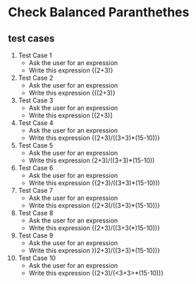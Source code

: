 #  Check Balanced Paranthethes

## test cases 

1. Test Case 1
    - Ask the user for an expression
    - Write this expression {(2+3)}
2. Test Case 2
    - Ask the user for an expression
    - Write this expression {((2+3)}
3. Test Case 3
    - Ask the user for an expression
    - Write this expression [(2+3)]
4. Test Case 4
    - Ask the user for an expression
    - Write this expression {(2+3)/((3+3)*(15-10))}
5. Test Case 5
    - Ask the user for an expression
    - Write this expression (2+3)/((3+3)*(15-10))
6. Test Case 6
    - Ask the user for an expression
    - Write this expression {{2+3)/((3+3)*(15-10)))
7. Test Case 7
    - Ask the user for an expression
    - Write this expression {(2+3(/((3+3)*(15-10))}
8. Test Case 8
    - Ask the user for an expression
    - Write this expression {(2+3)/((3+3(*)15-10))}
9. Test Case 9
    - Ask the user for an expression
    - Write this expression })2+3)/((3+3)*(15-10))}
10. Test Case 10
    - Ask the user for an expression
    - Write this expression {(2+3)/(<3+3>*(15-10))}    

